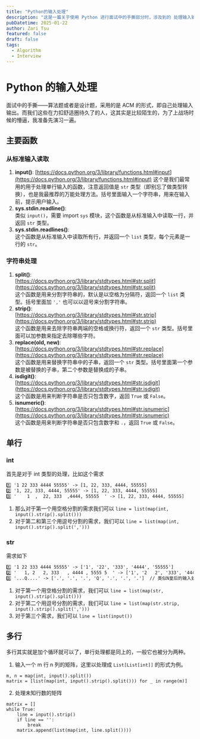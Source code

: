 ```yaml
---
title: "Python的输入处理"
description: "这是一篇关于使用 Python 进行面试中的手撕部分时，涉及到的 处理输入输出 的文章。"
pubDatetime: 2025-01-22
author: Zari Tsu
featured: false
draft: false
tags:
  - Algorithm
  - Interview
---
```


# Python 的输入处理

面试中的手撕——算法题或者是设计题，采用的是 ACM 的形式，即自己处理输入输出。而我们这些在力扣舒适圈待久了的人，这其实是比较陌生的，为了上战场时候的懵逼，我准备先演习一遍。

## 主要函数

### 从标准输入读取

1. **input()**: 
   [https://docs.python.org/3/library/functions.html#input](https://docs.python.org/3/library/functions.html#input)
    这个是我们最常用的用于处理单行输入的函数，注意返回值是 `str` 类型（即别忘了做类型转换），也是我最推荐的万能处理方法。括号里面输入一个字符串，用来在输入前，提示用户输入。
2. **sys.stdin.readline()**:  
    类似 `input()`，需要 import `sys` 模块，这个函数是从标准输入中读取一行，并返回 `str` 类型。
3. **sys.stdin.readlines()**:  
    这个函数是从标准输入中读取所有行，并返回一个 `list` 类型，每个元素是一行的 `str`。

### 字符串处理

1. **split()**:  
   [https://docs.python.org/3/library/stdtypes.html#str.split](https://docs.python.org/3/library/stdtypes.html#str.split)  
   这个函数是用来分割字符串的，默认是以空格为分隔符，返回一个 `list` 类型。括号里面加 `','` 也可以以逗号来分割字符串。
2. **strip()**:  
   [https://docs.python.org/3/library/stdtypes.html#str.strip](https://docs.python.org/3/library/stdtypes.html#str.strip)  
   这个函数是用来去除字符串两端的空格或换行符，返回一个 `str` 类型。括号里面可以加参数来指定去除哪些字符。
3. **replace(old, new)**:  
   [https://docs.python.org/3/library/stdtypes.html#str.replace](https://docs.python.org/3/library/stdtypes.html#str.replace)  
   这个函数是用来替换字符串中的子串，返回一个 `str` 类型。括号里面第一个参数是被替换的子串，第二个参数是替换成的子串。
4. **isdigit()**:  
   [https://docs.python.org/3/library/stdtypes.html#str.isdigit](https://docs.python.org/3/library/stdtypes.html#str.isdigit)  
   这个函数是用来判断字符串是否只包含数字，返回 `True` 或 `False`。
5. **isnumeric()**:  
   [https://docs.python.org/3/library/stdtypes.html#str.isnumeric](https://docs.python.org/3/library/stdtypes.html#str.isnumeric)  
   这个函数是用来判断字符串是否只包含数字和 `.`，返回 `True` 或 `False`。

## 单行

### int

首先是对于 int 类型的处理，比如这个需求

```txt
1️⃣ '1 22 333 4444 55555' -> [1, 22, 333, 4444, 55555]
2️⃣ '1, 22, 333, 4444, 55555' -> [1, 22, 333, 4444, 55555]
3️⃣ '    1  ,  22, 333  ,4444, 55555  ' -> [1, 22, 333, 4444, 55555]
```

1. 那么对于第一个用空格分割的需求我们可以 `line = list(map(int, input().strip().split()))`
2. 对于第二和第三个用逗号分割的需求，我们可以 `line = list(map(int, input().strip().split(',')))`

### str

需求如下

```txt
1️⃣ '1 22 333 4444 55555' -> ['1', '22', '333', '4444', '55555']
2️⃣ '   1, 2   2, 333   , 4444 , 5555 5  ' -> ['1', '2   2', '333', '4444', '5555 5']
3️⃣ '...Q....' -> ['.', '.', '.', 'Q', '.', '.', '.']  // 类似N皇后的输入处理
```

1. 对于第一个用空格分割的需求，我们可以 `line = list(map(str, input().strip().split()))`
2. 对于第二个用逗号分割的需求，我们可以 `line = list(map(str.strip, input().strip().split(',')))`
3. 对于第三个需求，我们可以 `line = list(input())`

## 多行

多行其实就是加个循环就可以了，单行处理都是同上的，一般它也被分为两种。

1. 输入一个 m 行 n 列的矩阵，这里以处理成 `List[List[int]]` 的形式为例。

```python3
m, n = map(int, input().split())
matrix = [list(map(int, input().strip().split())) for _ in range(m)]
```

2. 处理未知行数的矩阵

```python3
matrix = []
while True:
    line = input().strip()
    if line == '':
        break
    matrix.append(list(map(int, line.split())))
```
